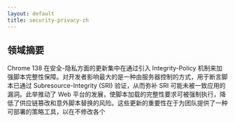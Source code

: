 ```yaml
---
layout: default
title: security-privacy-zh
---
```


## 领域摘要

Chrome 138 在安全-隐私方面的更新集中在通过引入 Integrity-Policy 机制来加强脚本完整性保障。对开发者影响最大的是一种由服务器控制的方式，用于断言脚本已通过 Subresource-Integrity (SRI) 验证，从而弥补 SRI 可能未被一致应用的漏洞。此举推动了 Web 平台的发展，使脚本加载的完整性要求可被强制执行，降低了供应链篡改和意外脚本替换的风险。这些更新的重要性在于为团队提供了一种可部署的策略工具，以在不修改各个 <script> 标签的情况下提高脚本的基线安全性。

## 详细更新

Below are the Security-Privacy changes relevant to developers and security engineers, focused on enforceable script integrity.

### Integrity Policy for scripts（脚本完整性策略）

#### 新增内容
Subresource-Integrity (SRI) enables developers to verify that loaded assets match expected content. The Integrity-Policy header gives developers the ability to assert that scripts are validated using SRI.

#### 技术细节
- 该功能引入了由服务器发送的策略（Integrity-Policy 响应头），用于指示获取到的脚本应附带 SRI 元数据的要求或期望。
- 实现细节和响应头的精确定义在 webappsec 与 CSP 相关的规范中规定（见 参考资料）。请参考该规范和 ChromeStatus 条目以获取兼容性和部署说明。

#### 适用场景
- 在敏感页面（支付、认证）的所有脚本上强制应用 SRI，而无需修改每个 <script> 标签。
- 通过将完整性验证作为可部署的策略，降低被攻破的 CDN 或注入脚本修改导致的风险。
- 通过提供基于单一响应头的完整性要求断言，便于审计和自动化检查。

#### 参考资料
- ChromeStatus.com 条目：https://chromestatus.com/feature/5104518463627264
- 规范：https://w3c.github.io/webappsec-csp/#integrityPolicy

保存到：digest_markdown/webplatform/Security-Privacy/chrome-138-stable-en.md
